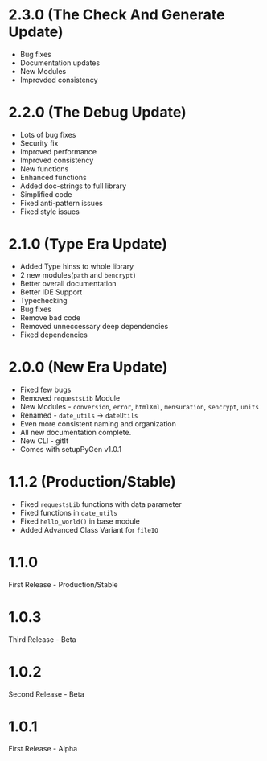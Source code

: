 # 2.3.0 (The Check And Generate Update)
- Bug fixes
- Documentation updates
- New Modules
- Improvded consistency

# 2.2.0 (The Debug Update)
- Lots of bug fixes
- Security fix
- Improved performance
- Improved consistency
- New functions
- Enhanced functions
- Added doc-strings to full library
- Simplified code
- Fixed anti-pattern issues
- Fixed style issues

# 2.1.0 (Type Era Update)
- Added Type hinss to whole library
- 2 new modules(`path` and `bencrypt`)
- Better overall documentation
- Better IDE Support
- Typechecking
- Bug fixes
- Remove bad code
- Removed unneccessary deep dependencies
- Fixed dependencies

# 2.0.0 (New Era Update)
- Fixed few bugs
- Removed `requestsLib` Module
- New Modules - `conversion`, `error`, `htmlXml`, `mensuration`, `sencrypt`, `units`
- Renamed - `date_utils` -> `dateUtils`
- Even more consistent naming and organization
- All new documentation complete.
- New CLI - gitIt
- Comes with setupPyGen v1.0.1


# 1.1.2 (Production/Stable)
- Fixed `requestsLib` functions with data parameter
- Fixed functions in `date_utils`
- Fixed `hello_world()` in base module
- Added Advanced Class Variant for `fileIO`

# 1.1.0
First Release - Production/Stable

# 1.0.3
Third Release - Beta

# 1.0.2
Second Release - Beta

# 1.0.1
First Release - Alpha
